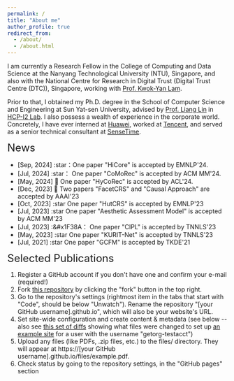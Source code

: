 ```yaml
---
permalink: /
title: "About me"
author_profile: true
redirect_from: 
  - /about/
  - /about.html
---
```


I am currently a Research Fellow in the College of Computing and Data Science at the Nanyang Technological University (NTU), Singapore, and also with the National Centre for Research in Digital Trust (Digital Trust Centre (DTC)), Singapore, working with [Prof. Kwok-Yan Lam](https://personal.ntu.edu.sg/kwokyan.lam/). 

Prior to that, I obtained my Ph.D. degree in the School of Computer Science and Engineering at Sun Yat-sen University, advised by [Prof. Liang Lin](http://www.linliang.net/) in [HCP-I2 Lab](https://www.sysu-hcp.net/home/). I also possess a wealth of experience in the corporate world. Concretely, I have ever interned at [Huawei](https://www.huawei.com/cn/?ic_medium=direct&ic_source=surlent), worked at [Tencent](https://www.tencent.com/en-us/), and served as a senior technical consultant at [SenseTime](https://www.sensetime.com/en).

<font size="5">News</font>
* [Sep, 2024] :star：One paper "HiCore" is accepted by EMNLP'24. 
* [Jul, 2024] :star： One paper "CoMoRec" is accepted by ACM MM'24. 
* [May, 2024] :musical_note: One paper "HyCoRec" is accepted by ACL'24.
* [Dec, 2023] :musical_note:  Two papers "FacetCRS" and "Causal Approach" are accepted by AAAI'23
* [Oct, 2023] :star One paper "HutCRS" is accepted by EMNLP'23
* [Jul, 2023] :star One paper "Aesthetic Assessment Model" is accepted by ACM MM'23
* [Jul, 2023] :&#x1F38A： One paper "CIPL" is accepted by TNNLS'23
* [May, 2023] :star One paper "KURIT-Net" is accepted by TNNLS'23
* [Jul, 2021] :star One paper "GCFM" is accepted by TKDE'21


<font size="5">Selected Publications</font>
1. Register a GitHub account if you don't have one and confirm your e-mail (required!)
1. Fork [this repository](https://github.com/academicpages/academicpages.github.io) by clicking the "fork" button in the top right. 
1. Go to the repository's settings (rightmost item in the tabs that start with "Code", should be below "Unwatch"). Rename the repository "[your GitHub username].github.io", which will also be your website's URL.
1. Set site-wide configuration and create content & metadata (see below -- also see [this set of diffs](http://archive.is/3TPas) showing what files were changed to set up [an example site](https://getorg-testacct.github.io) for a user with the username "getorg-testacct")
1. Upload any files (like PDFs, .zip files, etc.) to the files/ directory. They will appear at https://[your GitHub username].github.io/files/example.pdf.  
1. Check status by going to the repository settings, in the "GitHub pages" section
